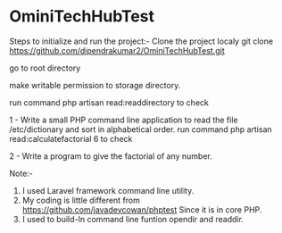 # OminiTechHubTest

Steps to initialize and run the project:-
Clone the project localy git clone https://github.com/dipendrakumar2/OminiTechHubTest.git

go to root directory

make writable permission to storage directory.

run command php artisan read:readdirectory to check

 1 - Write a small PHP command line application to read the file /etc/dictionary and sort in alphabetical order.
run command php artisan read:calculatefactorial 6 to check

 2 - Write a program to give the factorial of any number. 
 
Note:- 
1. I used Laravel framework command line utility.
2. My coding is little different from https://github.com/javadevcowan/phptest
Since it is in core PHP.
3. I used to build-In command line funtion opendir and readdir. 

